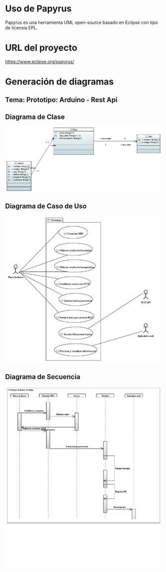 # Uso de Papyrus
Papyrus es una herramienta UML open-source basado en Eclipse con tipo de licensia EPL.

# URL del proyecto
https://www.eclipse.org/papyrus/

# Generación de diagramas
## Tema: Prototipo: Arduino - Rest Api

## Diagrama de Clase
![alt text](https://github.com/edisao/chat-calificado/blob/main/images/Diagrama-Clase.png?raw=true)

## Diagrama de Caso de Uso
![alt text](https://github.com/edisao/chat-calificado/blob/main/images/Diagrama-CasoUso.png?raw=true)

## Diagrama de Secuencia
![alt text](https://github.com/edisao/chat-calificado/blob/main/images/Diagrama-Secuencia.png?raw=true)
